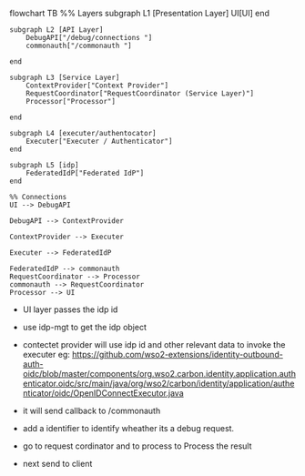flowchart TB
    %% Layers
    subgraph L1 [Presentation Layer]
        UI[UI]
    end

    subgraph L2 [API Layer]
        DebugAPI["/debug/connections "]
        commonauth["/commonauth "]

    end

    subgraph L3 [Service Layer]
        ContextProvider["Context Provider"]
        RequestCoordinator["RequestCoordinator (Service Layer)"]
        Processor["Processor"]

    end

    subgraph L4 [executer/authentocator]
        Executer["Executer / Authenticator"]
    end

    subgraph L5 [idp]
        FederatedIdP["Federated IdP"]
    end

    %% Connections
    UI --> DebugAPI

    DebugAPI --> ContextProvider

    ContextProvider --> Executer

    Executer --> FederatedIdP

    FederatedIdP --> commonauth
    RequestCoordinator --> Processor
    commonauth --> RequestCoordinator
    Processor --> UI



* UI layer passes the idp id
* use idp-mgt to get the idp object
* contectet provider will use idp id and other relevant data to invoke the executer
    eg:
    https://github.com/wso2-extensions/identity-outbound-auth-oidc/blob/master/components/org.wso2.carbon.identity.application.authenticator.oidc/src/main/java/org/wso2/carbon/identity/application/authenticator/oidc/OpenIDConnectExecutor.java

* it will send callback to /commonauth
* add a identifier to identify wheather its a debug request.
* go to request cordinator and to process to Process the result 
* next send to client




